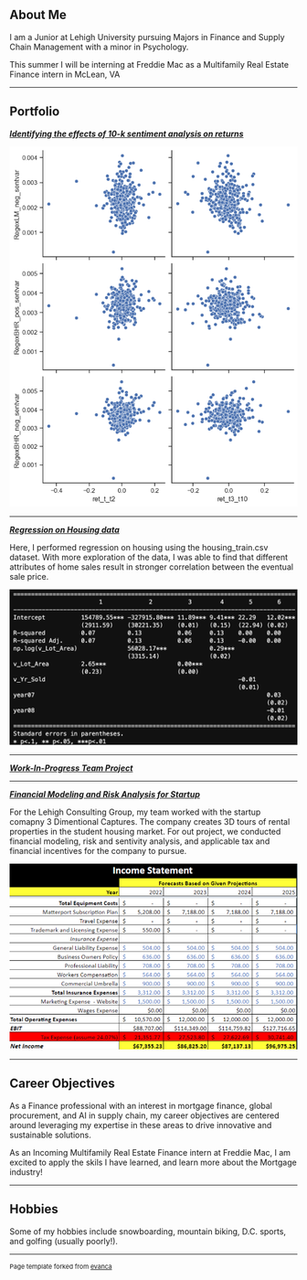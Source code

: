## About Me

I am a Junior at Lehigh University pursuing Majors in Finance and Supply Chain Management with a minor in Psychology. 

This summer I will be interning at Freddie Mac as a Multifamily Real Estate Finance intern in McLean, VA

---

## Portfolio

<!-- You can link to other websites, PDFs in this repo, and other pages in this repo -->

_**[Identifying the effects of 10-k sentiment analysis on returns](report/report.md)**_


<img src="report/output_10_0.png?raw=true"/>

---

_**[Regression on Housing data](/images/Reg_SC.png)**_

Here, I performed regression on housing using the housing_train.csv dataset. With more exploration of the data, I was able to find that different attributes of home sales result in stronger correlation between the eventual sale price. 

<img src="/images/Reg_SC.png?raw=true"/>

---

_**[Work-In-Progress Team Project](https://tgrif49.github.io/Final-project-griffith/)**_


---

_**[Financial Modeling and Risk Analysis for Startup](/pdf/Final_Presentation_3DC.pdf)**_

For the Lehigh Consulting Group, my team worked with the startup comapny 3 Dimentional Captures. The company creates 3D tours of rental properties in the student housing market. For out project, we conducted financial modeling, risk and sentivity analysis, and applicable tax and financial incentives for the company to pursue. 

<img src="/images/3DC_SC.png?raw=true"/>


---

## Career Objectives

As a Finance professional with an interest in mortgage finance, global procurement, and AI in supply chain, my career objectives are centered around leveraging my expertise in these areas to drive innovative and sustainable solutions.  

As an Incoming Multifamily Real Estate Finance intern at Freddie Mac, I am excited to apply the skils I have learned, and learn more about the Mortgage industry!

---

## Hobbies

Some of my hobbies include snowboarding, mountain biking, D.C. sports, and golfing (usually poorly!). 

---
<p style="font-size:11px">Page template forked from <a href="https://github.com/evanca/quick-portfolio">evanca</a></p>
<!-- Remove above link if you don't want to attibute -->
